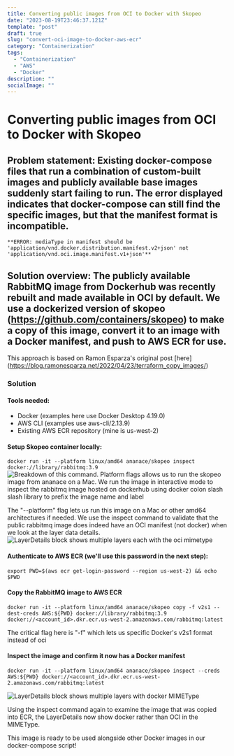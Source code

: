 ```yaml
---
title: Converting public images from OCI to Docker with Skopeo
date: "2023-08-19T23:46:37.121Z"
template: "post"
draft: true
slug: "convert-oci-image-to-docker-aws-ecr"
category: "Containerization"
tags:
  - "Containerization"
  - "AWS"
  - "Docker"
description: ""
socialImage: ""
---
```


# Converting public images from OCI to Docker with Skopeo

## Problem statement: Existing docker-compose files that run a combination of custom-built images and publicly available base images suddenly start failing to run. The error displayed indicates that docker-compose can still find the specific images, but that the manifest format is incompatible. 

	**ERROR: mediaType in manifest should be 'application/vnd.docker.distribution.manifest.v2+json' not 'application/vnd.oci.image.manifest.v1+json'**

## Solution overview: The publicly available RabbitMQ image from Dockerhub was recently rebuilt and made available in OCI by default. We use a dockerized version of skopeo (https://github.com/containers/skopeo) to make a copy of this image, convert it to an image with a Docker manifest, and push to AWS ECR for use. 

This approach is based on Ramon Esparza's original post [here] (https://blog.ramonesparza.net/2022/04/23/terraform_copy_images/)

### Solution

#### Tools needed:
* Docker (examples here use Docker Desktop 4.19.0)
* AWS CLI (examples use aws-cli/2.13.9)
* Existing AWS ECR repository (mine is us-west-2)

#### Setup Skopeo container locally:
`docker run -it --platform linux/amd64 ananace/skopeo inspect docker://library/rabbitmq:3.9`  
![Breakdown of this command. Platform flags allows us to run the skopeo image from ananace on a Mac. We run the image in interactive mode to inspect the rabbitmq image hosted on dockerhub using docker colon slash slash library to prefix the image name and label](/media/skopeo-inspect-command.png) 

The "--platform" flag lets us run this image on a Mac or other amd64 architectures if needed. We use the inspect command to validate that the public rabbitmq image does indeed have an OCI manifest (not docker) when we look at the layer data details.    
![LayerDetails block shows multiple layers each with the oci mimetype](/media/skopeo-oci-mimetype.png)


#### Authenticate to AWS ECR (we'll use this password in the next step):
`export PWD=$(aws ecr get-login-password --region us-west-2) && echo $PWD`

#### Copy the RabbitMQ image to AWS ECR

`docker run -it --platform linux/amd64 ananace/skopeo copy -f v2s1 --dest-creds AWS:${PWD} docker://library/rabbitmq:3.9 docker://<account_id>.dkr.ecr.us-west-2.amazonaws.com/rabbitmq:latest`  

The critical flag here is "-f" which lets us specific Docker's v2s1 format instead of oci

#### Inspect the image and confirm it now has a Docker manifest
`docker run -it --platform linux/amd64 ananace/skopeo inspect --creds AWS:${PWD} docker://<account_id>.dkr.ecr.us-west-2.amazonaws.com/rabbitmq:latest` 

![LayerDetails block shows multiple layers with docker MIMEType](/media/skopeo-docker-mimetype.png) 

Using the inspect command again to examine the image that was copied into ECR, the LayerDetails now show docker rather than OCI in the MIMEType.    

This image is ready to be used alongside other Docker images in our docker-compose script!


